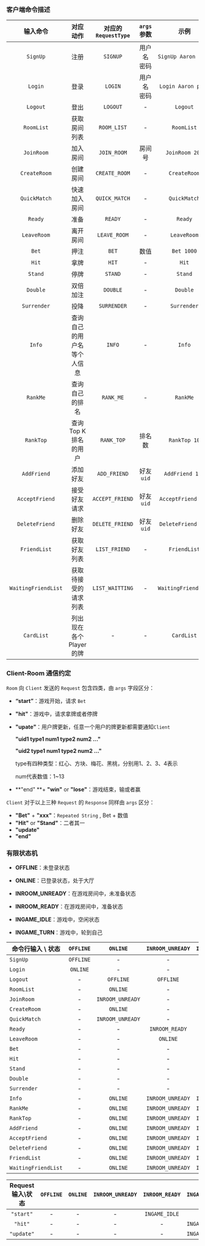 ### 客户端命令描述

|    输入命令    |    对应动作    | 对应的`RequestType` |  `args`参数 |         示例          |
| :------------: | :---------------: | :---------: | :-------------------: | :------------: |
|   `SignUp`   |   注册   |    `SIGNUP`     | 用户名 密码 | `SignUp Aaron pass` |
|   `Login`    |   登录  |     `LOGIN`     | 用户名 密码 | `Login Aaron pass`  |
|   `Logout`   |   登出   |    `LOGOUT`     |      -      |      `Logout`       |
|  `RoomList`  |  获取房间列表  |   `ROOM_LIST`   |      -      |     `RoomList`      |
|  `JoinRoom`  |  加入房间  |   `JOIN_ROOM`   |   房间号    |   `JoinRoom 202`    |
| `CreateRoom` | 创建房间 |  `CREATE_ROOM`  |      -      |     `CreateRoom`      |
| `QuickMatch` | 快速加入房间 |  `QUICK_MATCH`  |      -      |    `QuickMatch`     |
| `Ready` | 准备 | `READY` | - | `Ready` |
| `LeaveRoom` | 离开房间 | `LEAVE_ROOM` | - | `LeaveRoom` |
| `Bet` | 押注 | `BET` | 数值 | `Bet 1000` |
| `Hit` | 拿牌 | `HIT` | - | `Hit` |
| `Stand` | 停牌 | `STAND` | - | `Stand` |
| `Double` | 双倍加注 | `DOUBLE` | - | `Double` |
| `Surrender` | 投降 | `SURRENDER` | - | `Surrender` |
| `Info` | 查询自己的用户名等个人信息 | `INFO` | - | `Info` |
| `RankMe` | 查询自己的排名 | `RANK_ME` | - | `RankMe` |
| `RankTop` | 查询Top K排名的用户 | `RANK_TOP` | 排名数 | `RankTop 10` |
| `AddFriend` | 添加好友 | `ADD_FRIEND` | 好友`uid` | `AddFriend 110` |
| `AcceptFriend` | 接受好友请求 | `ACCEPT_FRIEND` | 好友`uid` | `AcceptFriend 119` |
| `DeleteFriend` | 删除好友 | `DELETE_FRIEND` | 好友`uid` | `DeleteFriend 114` |
| `FriendList` | 获取好友列表 | `LIST_FRIEND` | - | `FriendList` |
| `WaitingFriendList` | 获取待接受的请求列表 | `LIST_WAITTING` | - | `WaitingFriendList` |
| `CardList` | 列出现在各个Player的牌 | - | - | `CardList` |

### Client-Room 通信约定

`Room` 向 `Client`  发送的 `Request` 包含四类，由 `args` 字段区分：

- **“start”**：游戏开始，请求 `Bet`

- **"hit"**：游戏中，请求拿牌或者停牌

- **"upate"**：用户牌更新，任意一个用户的牌更新都需要通知`Client`

  **"uid1 type1 num1 type2 num2 ..."**

  **"uid2 type1 num1 type2 num2 ..."**

  type有四种类型：红心、方块、梅花、黑桃，分别用1、2、3、4表示

  num代表数值：1~13

- **"end" **+ **"win"** or **"lose"**：游戏结束，输或者赢



`Client` 对于以上三种  `Request`  的 `Response` 同样由 `args` 区分：

- **"Bet"** + **"xxx"**：`Repeated String` , Bet + 数值
- **"Hit"** or **"Stand"**：二者其一
- **"update"**
- **"end"**

### 有限状态机

- **OFFLINE**：未登录状态

- **ONLINE**：已登录状态，处于大厅

- **INROOM_UNREADY**：在游戏房间中，未准备状态
- **INROOM_READY**：在游戏房间中，准备状态
- **INGAME_IDLE**：游戏中，空闲状态
- **INGAME_TURN**：游戏中，轮到自己

| 命令行输入 \ 状态   | `OFFLINE` |     `ONLINE`     | `INROOM_UNREADY` | `INROOM_READY` | `INGAME_IDLE` | `INGAME_TURN` |
| ------------------- | :-------: | :--------------: | :--------------: | :------------: | :-----------: | :-----------: |
| `SignUp`            | `OFFLINE` |        -         |        -         |       -        |       -       |       -       |
| `Login`             | `ONLINE`  |        -         |        -         |       -        |       -       |       -       |
| `Logout`            |     -     |    `OFFLINE`     |    `OFFLINE`     |   `OFFLINE`    |   `OFFLINE`   |   `OFFLINE`   |
| `RoomList`          |     -     |     `ONLINE`     |        -         |       -        |       -       |       -       |
| `JoinRoom`          |     -     | `INROOM_UNREADY` |        -         |       -        |       -       |       -       |
| `CreateRoom`        |     -     |     `ONLINE`     |        -         |       -        |       -       |       -       |
| `QuickMatch`        |     -     | `INROOM_UNREADY` |        -         |       -        |       -       |       -       |
| `Ready`             |     -     |        -         |  `INROOM_READY`  |       -        |       -       |       -       |
| `LeaveRoom`         |     -     |        -         |     `ONLINE`     |    `ONLINE`    |   `ONLINE`    |   `ONLINE`    |
| `Bet`               |     -     |        -         |        -         |       -        |       -       | `INGAME_IDLE` |
| `Hit`               |     -     |        -         |        -         |       -        |       -       | `INGAME_IDLE` |
| `Stand`             |     -     |        -         |        -         |       -        |       -       | `INGAME_IDLE` |
| `Double`            |     -     |        -         |        -         |       -        | `INGAME_IDLE` | `INGAME_TURN` |
| `Surrender`         |     -     |        -         |        -         |       -        |   `ONLINE`    |   `ONLINE`    |
| `Info`              |     -     |     `ONLINE`     | `INROOM_UNREADY` | `INROOM_READY` |       -       |       -       |
| `RankMe`            |     -     |     `ONLINE`     | `INROOM_UNREADY` | `INROOM_READY` |       -       |       -       |
| `RankTop`           |     -     |     `ONLINE`     | `INROOM_UNREADY` | `INROOM_READY` |       -       |       -       |
| `AddFriend`         |     -     |     `ONLINE`     | `INROOM_UNREADY` | `INROOM_READY` |       -       |       -       |
| `AcceptFriend`      |     -     |     `ONLINE`     | `INROOM_UNREADY` | `INROOM_READY` |       -       |       -       |
| `DeleteFriend`      |     -     |     `ONLINE`     | `INROOM_UNREADY` | `INROOM_READY` |       -       |       -       |
| `FriendList`        |     -     |     `ONLINE`     | `INROOM_UNREADY` | `INROOM_READY` |       -       |       -       |
| `WaitingFriendList` |     -     |     `ONLINE`     | `INROOM_UNREADY` | `INROOM_READY` |       -       |       -       |

| Request输入\状态 | `OFFLINE` | `ONLINE` | `INROOM_UNREADY` | `INROOM_READY` | `INGAME_IDLE` | `INGAME_TURN` |
| :--------------: | :-------: | :------: | :--------------: | :------------: | :-----------: | :-----------: |
|    `"start"`     |     -     |    -     |        -         | `INGAME_IDLE`  |       -       |       -       |
|     `"hit"`      |     -     |    -     |        -         |       -        | `INGAME_TURN` |       -       |
|    `"update"`    |     -     |    -     |        -         |       -        | `INGAME_IDLE` |       -       |

